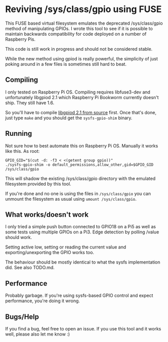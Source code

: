 #  Reviving /sys/class/gpio using FUSE

This FUSE based virtual filesystem emulates the deprecated
/sys/class/gpio method of manipulating GPIOs. I wrote this
tool to see if it is possible to maintain backwards
compatibility for code deployed on a number of Raspberry Pis.

This code is still work in progress and should not be
considered stable.

While the new method using gpiod is really powerful, the
simplicity of just poking around in a few files is
sometimes still hard to beat.

## Compiling

I only tested on Raspberry Pi OS. Compiling requires
libfuse3-dev and unfortunately libgpiod 2.1 which Raspberry Pi
Bookworm currently doesn't ship. They still have 1.6.

So you'll have to compile [libgpiod 2.1 from source](https://git.kernel.org/pub/scm/libs/libgpiod/libgpiod.git/tree/README) first.
Once that's done, just type `make` and you should get the `sysfs-gpio-shim` binary.

## Running

Not sure how to best automate this on Raspberry Pi OS.
Manually it works like this. As root:

```
GPIO_GID="$(cut -d: -f3 < <(getent group gpio))"
./sysfs-gpio-shim -o default_permissions,allow_other,gid=$GPIO_GID /sys/class/gpio
```

This will shadow the existing /sys/class/gpio directory
with the emulated filesystem provided by this tool.

If you're done and no one is using the files in
`/sys/class/gpio` you can unmount the filesystem as
usual using `umount /sys/class/gpio`.

## What works/doesn't work

I only tried a simple push button connected to
GPIO18 on a Pi5 as well as some tests using multiple GPIOs
on a Pi3. Edge detection by polling /value should work.

Setting active low, setting or reading the current value and
exporting/unexporting the GPIO works too.

The behaviour should be mostly identical to what the
sysfs implementation did. See also TODO.md.

## Performance

Probably garbage. If you're using sysfs-based GPIO
control and expect performance, you're doing it wrong.

## Bugs/Help

If you find a bug, feel free to open an issue. If you
use this tool and it works well, please also let me
know :)
